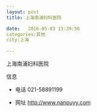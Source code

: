 ```yaml
--- 
layout: post 
title: 上海南浦妇科医院

date:   2016-05-03 13:39:56 
categories:其他  
city:上海
  
--- 
```

   
上海南浦妇科医院

信息
 - 电话 021-58891199

 - 网址 http://www.nanpuyy.com


